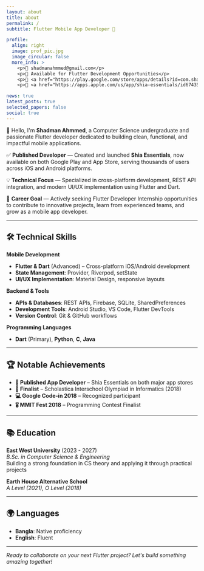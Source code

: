 ```yaml
---
layout: about
title: about
permalink: /
subtitle: Flutter Mobile App Developer 🚀

profile:
  align: right
  image: prof_pic.jpg
  image_circular: false
  more_info: >
    <p>📧 shadmanahmmed@gmail.com</p>
    <p>📱 Available for Flutter Development Opportunities</p>
    <p>🏪 <a href="https://play.google.com/store/apps/details?id=com.shadman.shiaessentials"> Shia Essentials on Play Store </a></p>
    <p>🍎 <a href="https://apps.apple.com/us/app/shia-essentials/id6743581145"> Shia Essentials on App Store </a></p>

news: true
latest_posts: true
selected_papers: false
social: true
---
```


👋 Hello, I'm **Shadman Ahmmed**, a Computer Science undergraduate and passionate Flutter developer dedicated to building clean, functional, and impactful mobile applications.

✅ **Published Developer** — Created and launched **Shia Essentials**, now available on both Google Play and App Store, serving thousands of users across iOS and Android platforms.

💡 **Technical Focus** — Specialized in cross-platform development, REST API integration, and modern UI/UX implementation using Flutter and Dart.

🎯 **Career Goal** — Actively seeking Flutter Developer Internship opportunities to contribute to innovative projects, learn from experienced teams, and grow as a mobile app developer.

---

## 🛠 Technical Skills

**Mobile Development**
- **Flutter & Dart** (Advanced) – Cross-platform iOS/Android development
- **State Management**: Provider, Riverpod, setState
- **UI/UX Implementation**: Material Design, responsive layouts

**Backend & Tools**
- **APIs & Databases**: REST APIs, Firebase, SQLite, SharedPreferences
- **Development Tools**: Android Studio, VS Code, Flutter DevTools
- **Version Control**: Git & GitHub workflows

**Programming Languages**
- **Dart** (Primary), **Python**, **C**, **Java**

---

## 🏆 Notable Achievements

- **📱 Published App Developer** – Shia Essentials on both major app stores
- **🏅 Finalist** – Scholastica Interschool Olympiad in Informatics (2018)
- **💻 Google Code-in 2018** – Recognized participant
- **🎖 MMIT Fest 2018** – Programming Contest Finalist

---

## 📚 Education

**East West University** (2023 - 2027)  
*B.Sc. in Computer Science & Engineering*  
Building a strong foundation in CS theory and applying it through practical projects

**Earth House Alternative School**  
*A Level (2021), O Level (2018)*

---

## 🌍 Languages

- **Bangla**: Native proficiency
- **English**: Fluent

---

*Ready to collaborate on your next Flutter project? Let's build something amazing together!*
